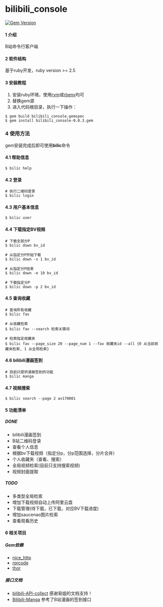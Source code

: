 # bilibili_console

[![Gem Version](https://img.shields.io/gem/v/bilibili_console.svg)][ruby-gems]

[ruby-gems]: https://rubygems.org/gems/bilibili_console

#### 1 介绍

B站命令行客户端

#### 2 软件结构

基于ruby开发，ruby version >= 2.5

#### 3 安装教程

1. 安装ruby环境，使用[rvm](https://ruby-china.org/wiki/rvm-guide)或[rbenv](https://ruby-china.org/wiki/rbenv-guide)均可
2. 替换gem源
3. 进入代码根目录，执行一下操作：

```shell
$ gem build bilibili_console.gemspec
$ gem install bilibili_console-0.0.3.gem
```

### 4 使用方法

gem安装完成后即可使用**bilic**命令

#### 4.1 帮助信息

```shell
$ bilic help
```

#### 4.2 登录

```shell
# 执行二维码登录
$ bilic login
```

#### 4.3 用户基本信息

```shell
$ bilic user
```

#### 4.4 下载指定BV视频

```shell
# 下载全部分P
$ bilic down bv_id

# 从指定分P开始下载
$ bilic down -s 1 bv_id

# 从指定分P结束
$ bilic down -e 10 bv_id

# 下载指定分P
$ bilic down -p 2 bv_id
```

#### 4.5 查询收藏

```shell
# 查询所有收藏
$ bilic fav

# 从收藏检索
$ bilic fav --search 检索关键词

# 检索指定收藏夹
$ bilic fav --page_size 20 --page_num 1 --fav 收藏夹id --all {0 从当前收藏夹检索, 1 从全局检索}
```

#### 4.6 bilibili漫画签到

```shell
# 目前只提供漫画签到的功能
$ bilic manga
```

#### 4.7 视频搜索

```shell
$ bilic search --page 2 av170001
```

#### 5 功能清单

##### DONE

- bilibili漫画签到
- B站二维码登录
- 查看个人信息
- 根据bv下载视频（指定分p，分p范围选择，分片合并）
- 个人收藏夹（查看、搜索）
- 全局视频检索(目前只支持搜索视频)
- 视频封面提取

##### TODO

- 多类型全局检索
- 增加下载视频自动上传阿里云盘
- 下载管理(待下载，已下载，对应BV下载进度)
- 增加saucenao图片检索
- 查看观看历史

#### 6 相关项目

##### Gem依赖

* [nice_http](https://github.com/MarioRuiz/nice_http)
* [rqrcode](https://github.com/whomwah/rqrcode/)
* [thor](https://github.com/rails/thor)

##### 接口文档

* [bilibili-API-collect](https://github.com/SocialSisterYi/bilibili-API-collect) 感谢易姐的文档支持！
* [Bilibili-Manga](https://github.com/xkk2333/Bilibili-Manga) 参考了B站漫画的签到接口
